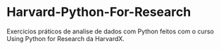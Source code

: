# Harvard-Python-For-Research
Exercicios práticos de analise de dados com Python feitos com o curso  Using Python for Research da HarvardX. 
